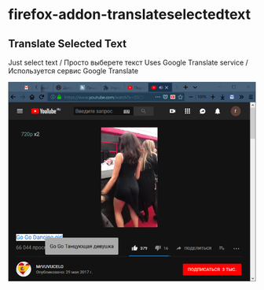 # firefox-addon-translateselectedtext

## Translate Selected Text

Just select text / Просто выберете текст
Uses Google Translate service / Используется сервис Google Translate

![](https://raw.githubusercontent.com/rty65tt/firefox-addon-translateselectedtext/master/ss2.png)
